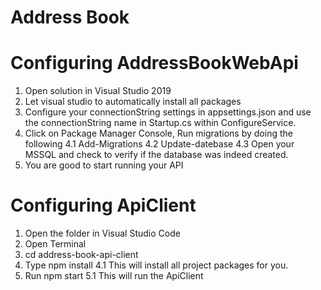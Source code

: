 # Address Book

# Configuring AddressBookWebApi 

1. Open solution in Visual Studio 2019
2. Let visual studio to automatically install all packages
3. Configure your connectionString settings in appsettings.json and use the connectionString name in Startup.cs within ConfigureService.
4. Click on Package Manager Console, Run migrations by doing the following
4.1 Add-Migrations
4.2 Update-datebase
4.3 Open your MSSQL and check to verify if the database was indeed created.
5. You are good to start running your API 

# Configuring ApiClient

1. Open the folder in Visual Studio Code
2. Open Terminal
3. cd address-book-api-client
4. Type npm install
4.1 This will install all project packages for you.
5. Run npm start
5.1 This will run the ApiClient
